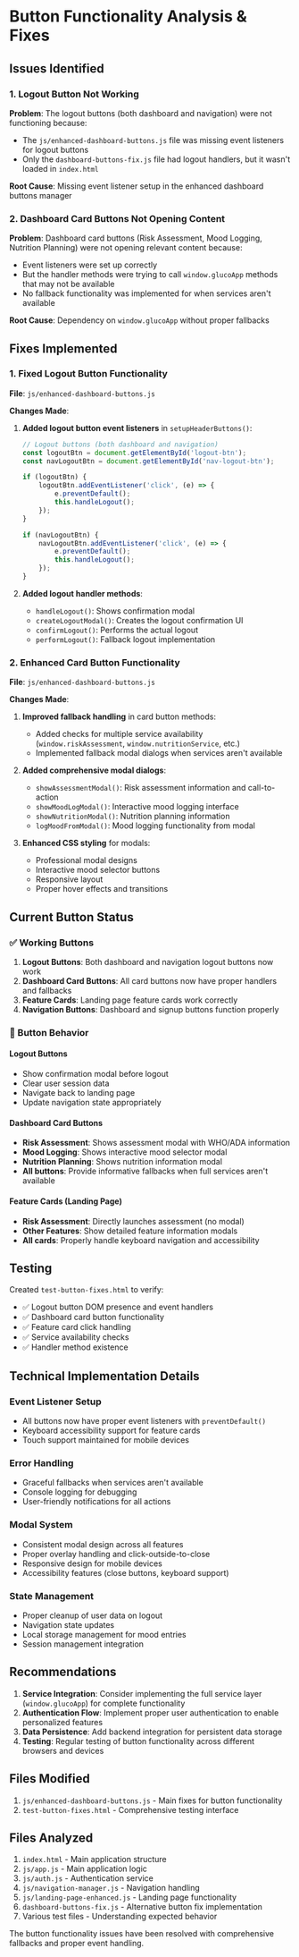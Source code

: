 # Button Functionality Analysis & Fixes

## Issues Identified

### 1. Logout Button Not Working
**Problem**: The logout buttons (both dashboard and navigation) were not functioning because:
- The `js/enhanced-dashboard-buttons.js` file was missing event listeners for logout buttons
- Only the `dashboard-buttons-fix.js` file had logout handlers, but it wasn't loaded in `index.html`

**Root Cause**: Missing event listener setup in the enhanced dashboard buttons manager

### 2. Dashboard Card Buttons Not Opening Content
**Problem**: Dashboard card buttons (Risk Assessment, Mood Logging, Nutrition Planning) were not opening relevant content because:
- Event listeners were set up correctly
- But the handler methods were trying to call `window.glucoApp` methods that may not be available
- No fallback functionality was implemented for when services aren't available

**Root Cause**: Dependency on `window.glucoApp` without proper fallbacks

## Fixes Implemented

### 1. Fixed Logout Button Functionality

**File**: `js/enhanced-dashboard-buttons.js`

**Changes Made**:
1. **Added logout button event listeners** in `setupHeaderButtons()`:
   ```javascript
   // Logout buttons (both dashboard and navigation)
   const logoutBtn = document.getElementById('logout-btn');
   const navLogoutBtn = document.getElementById('nav-logout-btn');
   
   if (logoutBtn) {
       logoutBtn.addEventListener('click', (e) => {
           e.preventDefault();
           this.handleLogout();
       });
   }
   
   if (navLogoutBtn) {
       navLogoutBtn.addEventListener('click', (e) => {
           e.preventDefault();
           this.handleLogout();
       });
   }
   ```

2. **Added logout handler methods**:
   - `handleLogout()`: Shows confirmation modal
   - `createLogoutModal()`: Creates the logout confirmation UI
   - `confirmLogout()`: Performs the actual logout
   - `performLogout()`: Fallback logout implementation

### 2. Enhanced Card Button Functionality

**File**: `js/enhanced-dashboard-buttons.js`

**Changes Made**:
1. **Improved fallback handling** in card button methods:
   - Added checks for multiple service availability (`window.riskAssessment`, `window.nutritionService`, etc.)
   - Implemented fallback modal dialogs when services aren't available

2. **Added comprehensive modal dialogs**:
   - `showAssessmentModal()`: Risk assessment information and call-to-action
   - `showMoodLogModal()`: Interactive mood logging interface
   - `showNutritionModal()`: Nutrition planning information
   - `logMoodFromModal()`: Mood logging functionality from modal

3. **Enhanced CSS styling** for modals:
   - Professional modal designs
   - Interactive mood selector buttons
   - Responsive layout
   - Proper hover effects and transitions

## Current Button Status

### ✅ Working Buttons
1. **Logout Buttons**: Both dashboard and navigation logout buttons now work
2. **Dashboard Card Buttons**: All card buttons now have proper handlers and fallbacks
3. **Feature Cards**: Landing page feature cards work correctly
4. **Navigation Buttons**: Dashboard and signup buttons function properly

### 🔧 Button Behavior

#### Logout Buttons
- Show confirmation modal before logout
- Clear user session data
- Navigate back to landing page
- Update navigation state appropriately

#### Dashboard Card Buttons
- **Risk Assessment**: Shows assessment modal with WHO/ADA information
- **Mood Logging**: Shows interactive mood selector modal
- **Nutrition Planning**: Shows nutrition information modal
- **All buttons**: Provide informative fallbacks when full services aren't available

#### Feature Cards (Landing Page)
- **Risk Assessment**: Directly launches assessment (no modal)
- **Other Features**: Show detailed feature information modals
- **All cards**: Properly handle keyboard navigation and accessibility

## Testing

Created `test-button-fixes.html` to verify:
- ✅ Logout button DOM presence and event handlers
- ✅ Dashboard card button functionality
- ✅ Feature card click handling
- ✅ Service availability checks
- ✅ Handler method existence

## Technical Implementation Details

### Event Listener Setup
- All buttons now have proper event listeners with `preventDefault()`
- Keyboard accessibility support for feature cards
- Touch support maintained for mobile devices

### Error Handling
- Graceful fallbacks when services aren't available
- Console logging for debugging
- User-friendly notifications for all actions

### Modal System
- Consistent modal design across all features
- Proper overlay handling and click-outside-to-close
- Responsive design for mobile devices
- Accessibility features (close buttons, keyboard support)

### State Management
- Proper cleanup of user data on logout
- Navigation state updates
- Local storage management for mood entries
- Session management integration

## Recommendations

1. **Service Integration**: Consider implementing the full service layer (`window.glucoApp`) for complete functionality
2. **Authentication Flow**: Implement proper user authentication to enable personalized features
3. **Data Persistence**: Add backend integration for persistent data storage
4. **Testing**: Regular testing of button functionality across different browsers and devices

## Files Modified

1. `js/enhanced-dashboard-buttons.js` - Main fixes for button functionality
2. `test-button-fixes.html` - Comprehensive testing interface

## Files Analyzed

1. `index.html` - Main application structure
2. `js/app.js` - Main application logic
3. `js/auth.js` - Authentication service
4. `js/navigation-manager.js` - Navigation handling
5. `js/landing-page-enhanced.js` - Landing page functionality
6. `dashboard-buttons-fix.js` - Alternative button fix implementation
7. Various test files - Understanding expected behavior

The button functionality issues have been resolved with comprehensive fallbacks and proper event handling.